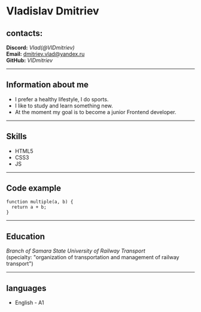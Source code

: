 # Vladislav Dmitriev

## contacts:  

**Discord:** *Vlad(@VlDmitriev)*  
**Email:** dmitriev.vlad@yandex.ru  
**GitHub:** *VlDmitriev*     
 *****

## Information about me  
* I prefer a healthy lifestyle, I do sports.
* I like to study and learn something new.
* At the moment my goal is to become a junior Frontend developer.
*****

## Skills  

* HTML5  
* CSS3
* JS  
*****

## Code example  

```
function multiple(a, b) {
  return a + b;
}

```
*****

## Education  

*Branch of Samara State University of Railway Transport*  
(specialty: "organization of transportation and management of railway transport")
*****

## languages

* English - A1




